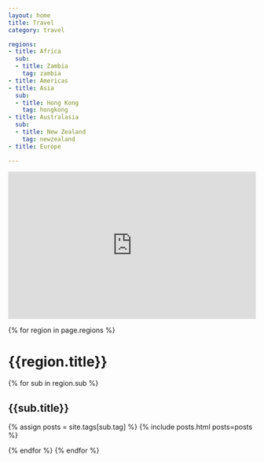```yaml
---
layout: home
title: Travel
category: travel

regions:
- title: Africa
  sub: 
  - title: Zambia
    tag: zambia
- title: Americas
- title: Asia
  sub:
  - title: Hong Kong
    tag: hongkong
- title: Australasia
  sub: 
  - title: New Zealand
    tag: newzealand
- title: Europe

---
```


<div class="container map-container" style="height: 300px;">
  <iframe src="https://maps.google.com/maps?center=17.9187655,66.4819598&t=&z=2&ie=UTF8&iwloc=&output=embed" frameborder="0" style="border:0; width:100%; height:300px;" loading="lazy" allowfullscreen></iframe>
</div>

{% for region in page.regions %}
<h1>{{region.title}}</h1>
{% for sub in region.sub %}
<h2>{{sub.title}}</h2>

{% assign posts = site.tags[sub.tag] %}
{% include posts.html posts=posts %}

{% endfor %}
{% endfor %}
